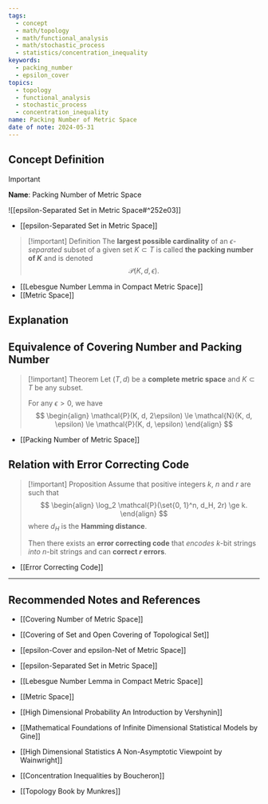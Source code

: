 ```yaml
---
tags:
  - concept
  - math/topology
  - math/functional_analysis
  - math/stochastic_process
  - statistics/concentration_inequality
keywords:
  - packing_number
  - epsilon_cover
topics:
  - topology
  - functional_analysis
  - stochastic_process
  - concentration_inequality
name: Packing Number of Metric Space
date of note: 2024-05-31
---
```


## Concept Definition

>[!important]
>**Name**: Packing Number of Metric Space

![[epsilon-Separated Set in Metric Space#^252e03]]

- [[epsilon-Separated Set in Metric Space]]

>[!important] Definition
>The **largest possible cardinality** of an *$\epsilon$-separated* subset of a given set $K \subset T$ is called  **the packing number of $K$** and is denoted $$\mathcal{P}(K, d,  \epsilon).$$

- [[Lebesgue Number Lemma in Compact Metric Space]]
- [[Metric Space]]

## Explanation



## Equivalence of Covering Number and Packing Number

>[!important] Theorem 
>Let  $(T, d)$ be a **complete metric space** and $K \subset T$ be any subset. 
>
>For any  $\epsilon > 0$, we have
>$$
> \begin{align}
> \mathcal{P}(K, d,  2\epsilon) \le \mathcal{N}(K, d, \epsilon) \le \mathcal{P}(K, d,  \epsilon)
> \end{align}
>$$ 

- [[Packing Number of Metric Space]]

## Relation with Error Correcting Code

>[!important] Proposition
>Assume that positive integers $k$, $n$ and $r$ are such that
>$$
> \begin{align}
> \log_2 \mathcal{P}(\set{0, 1}^n, d_H, 2r) \ge k. 
> \end{align}
>$$ 
> where $d_H$ is the **Hamming distance**. 
> 
> Then there exists an **error correcting code** that *encodes* $k$-bit strings *into* $n$-bit
> strings and can **correct $r$ errors**.

- [[Error Correcting Code]]



-----------
##  Recommended Notes and References


- [[Covering Number of Metric Space]]
- [[Covering of Set and Open Covering of Topological Set]]
- [[epsilon-Cover and epsilon-Net of Metric Space]]
- [[epsilon-Separated Set in Metric Space]]

- [[Lebesgue Number Lemma in Compact Metric Space]]
- [[Metric Space]]


- [[High Dimensional Probability An Introduction by Vershynin]]
- [[Mathematical Foundations of Infinite Dimensional Statistical Models by Gine]]
- [[High Dimensional Statistics A Non-Asymptotic Viewpoint by Wainwright]]
- [[Concentration Inequalities by Boucheron]]
- [[Topology Book by Munkres]]